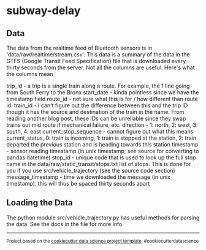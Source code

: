 subway-delay
==============================



Data
------------

The data from the realtime feed of Bluetooth sensors is in 'data/raw/realtime/stream.csv'. This data is a summary of the data in the GTFS (Google Transit Feed Specification) file that is downloaded every thirty seconds from the server. Not all the columns are useful. Here's what the columns mean

trip_id - a trip is a single train along a route. For example, the 1 line going from South Ferry to the Bronx
start_date - kinda pointless since we have the timestamp field
route_id - not sure what this is for / how different than route id.
train_id - I can't figure out the difference between this and the trip ID though it has the source and destination of the train in the name. From reading another blog post, these IDs can be unreliable since they swap trains out mid route if mechanical failure, etc.
direction - 1: north, 2: west, 3: south, 4: east 
current_stop_sequence - cannot figure out what this means 
current_status, 0: train is incoming, 1: train is stopped at the station, 2: train departed the previous station and is heading towards this station
timestamp - sensor reading timestamp (in unix timestamp; see source for converting to pandas datetime)
stop_id - unique code that is used to look up the full stop name in the data/raw/static_transit/stops.txt list of stops. This is done for you if you use src/vehicle_trajectory (see the source code section)
message_timestamp - time we downloaded the message (in unix timestamp). this will thus be spaced thirty seconds apart

Loading the Data
------------------
The python module src/vehicle_trajectory.py has useful methods for parsing the data. See the docs in the file for more info.

--------

<p><small>Project based on the <a target="_blank" href="https://drivendata.github.io/cookiecutter-data-science/">cookiecutter data science project template</a>. #cookiecutterdatascience</small></p>
